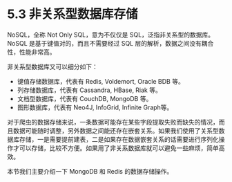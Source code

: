 # 5.3 非关系型数据库存储

NoSQL，全称 Not Only SQL，意为不仅仅是 SQL，泛指非关系型的数据库。NoSQL 是基于键值对的，而且不需要经过 SQL 层的解析，数据之间没有耦合性，性能非常高。

非关系型数据库又可以细分如下：
* 键值存储数据库，代表有 Redis, Voldemort, Oracle BDB 等。
* 列存储数据库，代表有 Cassandra, HBase, Riak 等。
* 文档型数据库，代表有 CouchDB, MongoDB 等。
* 图形数据库，代表有 Neo4J, InfoGrid, Infinite Graph等。

对于爬虫的数据存储来说，一条数据可能存在某些字段提取失败而缺失的情况，而且数据可能随时调整，另外数据之间能还存在嵌套关系。如果我们使用了关系型数据库存储，一是需要提前建表，二是如果存在数据嵌套关系的话需要进行序列化操作才可以存储，比较不方便。如果用了非关系数据库就可以避免一些麻烦，简单高效。

本节我们主要介绍一下 MongoDB 和 Redis 的数据存储操作。
